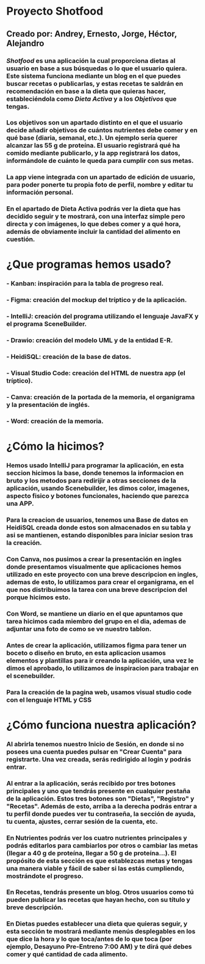 # Proyecto Shotfood

## Creado por: Andrey, Ernesto, Jorge, Héctor, Alejandro

### *Shotfood* es una aplicación la cual proporciona dietas al usuario en base a sus búsquedas o lo que el usuario quiera. Este sistema funciona mediante un blog en el que puedes buscar recetas o publicarlas, y estas recetas te saldrán en recomendación en base a la dieta que quieras hacer, estableciéndola como *Dieta Activa* y a los *Objetivos* que tengas.

### Los objetivos son un apartado distinto en el que el usuario decide añadir objetivos de cuántos nutrientes debe comer y en qué base (diaria, semanal, etc.). Un ejemplo sería querer alcanzar las 55 g de proteína. El usuario registrará qué ha comido mediante publicarlo, y la app registrará los datos, informándole de cuánto le queda para cumplir con sus metas.

### La app viene integrada con un apartado de edición de usuario, para poder ponerte tu propia foto de perfil, nombre y editar tu información personal.

### En el apartado de Dieta Activa podrás ver la dieta que has decidido seguir y te mostrará, con una interfaz simple pero directa y con imágenes, lo que debes comer y a qué hora, además de obviamente incluir la cantidad del alimento en cuestión.

# ¿Que programas hemos usado?

### - Kanban: inspiración para la tabla de progreso real.
### - Figma: creación del mockup del tríptico y de la aplicación.
### - IntelliJ: creación del programa utilizando el lenguaje JavaFX y el programa SceneBuilder.
### - Drawio: creación del modelo UML y de la entidad E-R.
### - HeidiSQL: creación de la base de datos.
### - Visual Studio Code: creación del HTML de nuestra app (el tríptico).
### - Canva: creación de la portada de la memoria, el organigrama y la presentación de inglés.
### - Word: creación de la memoria.


# ¿Cómo la hicimos?

### Hemos usado IntelliJ para programar la aplicación, en esta seccion hicimos la base, donde tenemos la informacion en bruto y los metodos para redirijir a otras secciones de la aplicación, usando Scenebuilder, les dimos color, imagenes, aspecto fisico y botones funcionales, haciendo que parezca una APP.

### Para la creacion de usuarios, tenemos una Base de datos en HeidiSQL creada donde estos son almacenados en su tabla y asi se mantienen, estando disponibles para iniciar sesion tras la creación.

### Con Canva, nos pusimos a crear la presentación en ingles donde presentamos visualmente que aplicaciones hemos utilizado en este proyecto con una breve descripcion en ingles, ademas de esto, lo utilizamos para crear el organigrama, en el que nos distribuimos la tarea con una breve descripcion del porque hicimos esto.

### Con Word, se mantiene un diario en el que apuntamos que tarea hicimos cada miembro del grupo en el dia, ademas de adjuntar una foto de como se ve nuestro tablon.

### Antes de crear la aplicación, utilizamos figma para tener un boceto o diseño en bruto, en esta aplicacion usamos elementos y plantillas para ir creando la aplicación, una vez le dimos el aprobado, lo utilizamos de inspiracion para trabajar en el scenebuilder.

### Para la creación de la pagina web, usamos visual studio code con el lenguaje HTML y CSS

# ¿Cómo funciona nuestra aplicación?

### Al abrirla tenemos nuestro Inicio de Sesión, en donde si no posees una cuenta puedes pulsar en "Crear Cuenta" para registrarte. Una vez creada, serás redirigido al login y podrás entrar.

### Al entrar a la aplicación, serás recibido por tres botones principales y uno que tendrás presente en cualquier pestaña de la aplicación. Estos tres botones son "Dietas", "Registro" y "Recetas". Además de esto, arriba a la derecha podrás entrar a tu perfil donde puedes ver tu contraseña, la sección de ayuda, tu cuenta, ajustes, cerrar sesión de la cuenta, etc.

### En Nutrientes podrás ver los cuatro nutrientes principales y podrás editarlos para cambiarlos por otros o cambiar las metas (llegar a 40 g de proteína, llegar a 50 g de proteína...). El propósito de esta sección es que establezcas metas y tengas una manera viable y fácil de saber si las estás cumpliendo, mostrándote el progreso.

### En Recetas, tendrás presente un blog. Otros usuarios como tú pueden publicar las recetas que hayan hecho, con su título y breve descripción.

### En Dietas puedes establecer una dieta que quieras seguir, y esta sección te mostrará mediante menús desplegables en los que dice la hora y lo que toca/antes de lo que toca (por ejemplo, Desayuno Pre-Entreno 7:00 AM) y te dirá qué debes comer y qué cantidad de cada alimento.



